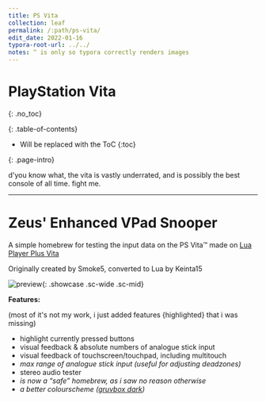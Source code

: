 ```yaml
---
title: PS Vita
collection: leaf
permalink: /:path/ps-vita/
edit_date: 2022-01-16
typora-root-url: ../../
notes: ^ is only so typora correctly renders images
---
```


# PlayStation Vita

{: .no_toc}

<div class="contents-intro-container" markdown="1">

{: .table-of-contents}

* Will be replaced with the ToC
{:toc}

{: .page-intro}

d'you know what, the vita is vastly underrated, and is possibly the best console of all time. fight me.

</div>

---

# Zeus' Enhanced VPad Snooper

A simple homebrew for testing the input data on the PS Vita™ made on [Lua Player Plus Vita](https://github.com/Rinnegatamante/lpp-vita)

Originally created by Smoke5, converted to Lua by Keinta15

![preview](https://raw.githubusercontent.com/ZeusOfTheCrows/Zeus-Enhanced-VPad-Snooper/master/img/preview.png){: .showcase .sc-wide .sc-mid}

**Features:**

(most of it's not my work, i just added features {highlighted} that i was missing)

* highlight currently pressed buttons
* visual feedback & absolute numbers of analogue stick input
* visual feedback of touchscreen/touchpad, including multitouch
* _max range of analogue stick input (useful for adjusting deadzones)_
* stereo audio tester
* _is now a “safe” homebrew, as i saw no reason otherwise_
* _a better colourscheme ([gruvbox dark](https://github.com/gruvbox-community/gruvbox))_
